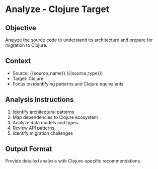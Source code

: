 # Analyze - Clojure Target

## Objective
Analyze the source code to understand its architecture and prepare for migration to Clojure.

## Context
- Source: {{source_name}} ({{source_type}})
- Target: Clojure
- Focus on identifying patterns and Clojure equivalents

## Analysis Instructions
1. Identify architectural patterns
2. Map dependencies to Clojure ecosystem
3. Analyze data models and types
4. Review API patterns
5. Identify migration challenges

## Output Format
Provide detailed analysis with Clojure-specific recommendations.
